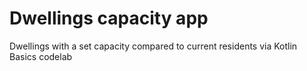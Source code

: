 # Dwellings capacity app
Dwellings with a set capacity compared to current residents via Kotlin Basics codelab
